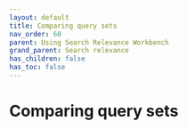 ```yaml
---
layout: default
title: Comparing query sets
nav_order: 60
parent: Using Search Relevance Workbench
grand_parent: Search relevance
has_children: false
has_toc: false
---
```


# Comparing query sets
